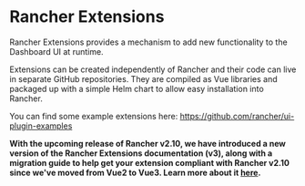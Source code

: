 # Rancher Extensions

Rancher Extensions provides a mechanism to add new functionality to the Dashboard UI at runtime.

Extensions can be created independently of Rancher and their code can live in separate GitHub repositories. They are compiled as Vue libraries and packaged up with a simple Helm chart to allow easy installation into Rancher.

You can find some example extensions here: https://github.com/rancher/ui-plugin-examples

**With the upcoming release of Rancher v2.10, we have introduced a new version of the Rancher Extensions documentation (v3), along with a migration guide to help get your extension compliant with Rancher v2.10 since we've moved from Vue2 to Vue3. Learn more about it [here](./rancher-2.10-support.md).**
